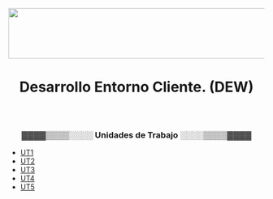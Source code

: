 <p align="center">
    <img height="100" width='5000' src="https://upload.wikimedia.org/wikipedia/commons/4/4c/Digital_rain_banner.gif" alt="Banner"/>
</p>
<h1><p align="center">Desarrollo Entorno Cliente. (DEW) </p></h1>
<br>
<h3 align="center">▓▓▓▓▒▒▒▒░░░░ Unidades de Trabajo ░░░░▒▒▒▒▓▓▓▓</h3>

<ul>
    <li><a href="https://github.com/toninavhd/2_DAW/tree/main/DEW/UT1">UT1</a></li>
    <li><a href="https://github.com/toninavhd/2_DAW/tree/main/DEW/UT2">UT2</a></li>
    <li><a href="https://github.com/toninavhd/2_DAW/tree/main/DEW/UT3">UT3</a></li>
    <li><a href="https://github.com/toninavhd/2_DAW/tree/main/DEW/UT4">UT4</a></li>
    <li><a href="https://github.com/toninavhd/2_DAW/tree/main/DEW/UT5">UT5</a></li>
</ul>